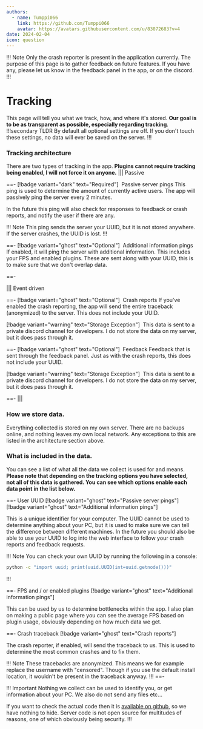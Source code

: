 ```yaml
---
authors: 
  - name: Tumppi066
    link: https://github.com/Tumppi066
    avatar: https://avatars.githubusercontent.com/u/83072683?v=4
date: 2024-02-04
icon: question
---
```

!!! Note
Only the crash reporter is present in the application currently. The purpose of this page is to gather feedback on future features. If you have any, please let us know in the feedback panel in the app, or on the discord.
!!!

# Tracking
This page will tell you what we track, how, and where it's stored. 
**Our goal is to be as transparent as possible, especially regarding tracking**.
!!!secondary TLDR
By default all optional settings are off. If you don't touch these settings, no data will ever be saved on the server.
!!!
### Tracking architecture
There are two types of tracking in the app. 
**Plugins cannot require tracking being enabled, I will not force it on anyone.**
||| Passive

==- [!badge variant="dark" text="Required"] ‎ Passive server pings
This ping is used to determine the amount of currently active users. The app will passively ping the server every 2 minutes.

In the future this ping will also check for responses to feedback or crash reports, and notify the user if there are any.

!!! Note
This ping sends the server your UUID, but it is not stored anywhere. If the server crashes, the UUID is lost.
!!!

==- [!badge variant="ghost" text="Optional"] ‎ Additional information pings
If enabled, it will ping the server with additional information. This includes your FPS and enabled plugins. These are sent along with your UUID, this is to make sure that we don't overlap data.

==-

||| Event driven

==- [!badge variant="ghost" text="Optional"] ‎ Crash reports
If you've enabled the crash reporting, the app will send the entire traceback (anonymized) to the server. This does not include your UUID.

[!badge variant="warning" text="Storage Exception"] ‎ 
This data is sent to a private discord channel for developers. I do not store the data on my server, but it does pass through it.

==- [!badge variant="ghost" text="Optional"] ‎ Feedback
Feedback that is sent through the feedback panel. Just as with the crash reports, this does not include your UUID.

[!badge variant="warning" text="Storage Exception"] ‎ 
This data is sent to a private discord channel for developers. I do not store the data on my server, but it does pass through it.

==-
|||

### How we store data.
Everything collected is stored on my own server. There are no backups online, and nothing leaves my own local network. Any exceptions to this are listed in the architecture section above.

### What is included in the data.
You can see a list of what all the data we collect is used for and means.
**Please note that depending on the tracking options you have selected, not all of this data is gathered. You can see which options enable each data point in the list below.**

==- User UUID
[!badge variant="ghost" text="Passive server pings"] [!badge variant="ghost" text="Additional information pings"]

This is a unique identifier for your computer. The UUID cannot be used to determine anything about your PC, but it is used to make sure we can tell the difference between different machines. In the future you should also be able to use your UUID to log into the web interface to follow your crash reports and feedback requests.

!!! Note
You can check your own UUID by running the following in a console:
```bash
python -c "import uuid; print(uuid.UUID(int=uuid.getnode()))"
```
!!!

==- FPS and / or enabled plugins
[!badge variant="ghost" text="Additional information pings"]

This can be used by us to determine bottlenecks within the app. I also plan on making a public page where you can see the average FPS based on plugin usage, obviously depending on how much data we get.

==- Crash traceback
[!badge variant="ghost" text="Crash reports"]

The crash reporter, if enabled, will send the traceback to us. This is used to determine the most common crashes and to fix them.

!!! Note
These tracebacks are anonymized. This means we for example replace the username with "censored". Though if you use the default install location, it wouldn't be present in the traceback anyway.
!!!
==-

!!! Important
Nothing we collect can be used to identify you, or get information about your PC.
We also do not send any files etc... 

If you want to check the actual code then it is [available on github](https://github.com/Tumppi066/Euro-Truck-Simulator-2-Lane-Assist/blob/main/src/server.py), so we have nothing to hide.
Server code is not open source for multitudes of reasons, one of which obviously being security.
!!!